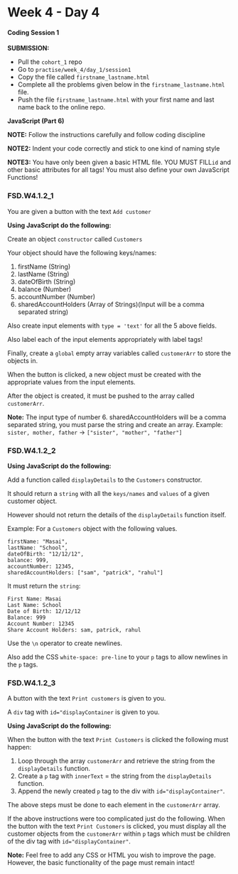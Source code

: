 # Week 4 - Day 4

#### Coding Session 1

**SUBMISSION:**

- Pull the `cohort_1` repo
- Go to `practise/week_4/day_1/session1` 
- Copy  the file called `firstname_lastname.html`
- Complete all the problems given below in the `firstname_lastname.html` file.
- Push the file `firstname_lastname.html` with your first name and last name back to the online repo.

**JavaScript (Part 6)**

**NOTE:** Follow the instructions carefully and follow coding discipline

**NOTE2:** Indent your code correctly and stick to one kind of naming style

**NOTE3:** You have only been given a basic HTML file. YOU MUST FILL`id` and other basic attributes for all tags! You must also define your own JavaScript Functions!

### FSD.W4.1.2_1

You are given a button with the text `Add customer`

**Using JavaScript do the following:**

Create an object `constructor` called `Customers`

Your object should have the following keys/names:

1. firstName (String)
2. lastName (String)
3. dateOfBirth (String)
4. balance (Number)
5. accountNumber (Number) 
6. sharedAccountHolders (Array of Strings)(Input will be a comma separated string)

Also create input elements with `type = 'text'` for all the 5 above fields.

Also label each of the input elements appropriately with label tags!

Finally, create a `global` empty array variables called `customerArr` to store the objects in. 

When the button is clicked, a new object must be created with the appropriate values from the input elements. 

After the object is created, it must be pushed to the array called `customerArr`.

**Note:** The input type of number 6. sharedAccountHolders will be a comma separated string, you must parse the string and create an array. Example: `sister, mother, father` -> `["sister", "mother", "father"]`

### FSD.W4.1.2_2

**Using JavaScript do the following:**

Add a function called `displayDetails` to the `Customers` constructor. 

It should return a `string` with all the `keys/names` and `values` of a given customer object. 

However should not return the details of the `displayDetails` function itself.

Example:
For a `Customers` object with the following values.

```
firstName: "Masai",
lastName: "School",
dateOfBirth: "12/12/12",
balance: 999,
accountNumber: 12345,
sharedAccountHolders: ["sam", "patrick", "rahul"]
```
It must return the `string`:

```
First Name: Masai
Last Name: School
Date of Birth: 12/12/12
Balance: 999
Account Number: 12345
Share Account Holders: sam, patrick, rahul
```

Use the `\n` operator to create newlines. 

Also add the CSS `white-space: pre-line` to your `p` tags to allow newlines in the `p` tags. 

### FSD.W4.1.2_3

A button with the text `Print customers` is given to you. 

A `div` tag with `id="displayContainer` is given to you.

**Using JavaScript do the following:**

When the button with the text `Print Customers` is clicked the following must happen: 

1. Loop through the array `customerArr` and retrieve the string from the `displayDetails` function. 
2. Create a `p` tag with `innerText` = the string from the `displayDetails` function.
3. Append the newly created `p` tag to the div with  `id="displayContainer"`.

The above steps must be done to each element in the `customerArr` array. 

If the above instructions were too complicated just do the following. When the button with the text `Print Customers` is clicked, you must display all the customer objects from the `customerArr` within `p` tags which must be children of the div tag with `id="displayContainer"`.


**Note:** Feel free to add any CSS or HTML you wish to improve the page. However, the basic functionality of the page must remain intact!




  



